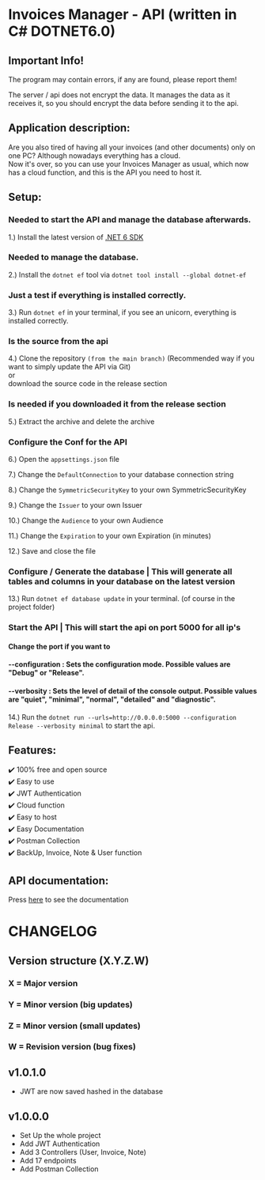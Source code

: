﻿# Invoices Manager - API (written in C#   DOTNET6.0)

## Important Info!
The program may contain errors, if any are found, please report them!  

The server / api does not encrypt the data. 
It manages the data as it receives it, so you should encrypt the data before sending it to the api.

## Application description:
Are you also tired of having all your invoices (and other documents)
only on one PC? Although nowadays everything has a cloud. <br/>
Now it's over, so you can use your Invoices Manager as usual, which now  
has a cloud function, and this is the API you need to host it.

## Setup:
### Needed to start the API and manage the database afterwards.
1.) Install the latest version of [.NET 6 SDK](https://dotnet.microsoft.com/download/dotnet/6.0)

### Needed to manage the database.
2.) Install the `dotnet ef` tool via `dotnet tool install --global dotnet-ef`

### Just a test if everything is installed correctly.
3.) Run `dotnet ef` in your terminal, if you see an unicorn, everything is installed correctly.

### Is the source from the api
4.) Clone the repository `(from the main branch)`  (Recommended way if you want to simply update the API via Git)  
    or  
    download the source code in the release section  
    
### Is needed if you downloaded it from the release section
5.) Extract the archive and delete the archive

### Configure the Conf for the API
6.) Open the `appsettings.json` file

7.) Change the `DefaultConnection` to your database connection string

8.) Change the `SymmetricSecurityKey` to your own SymmetricSecurityKey

9.) Change the `Issuer` to your own Issuer

10.) Change the `Audience` to your own Audience

11.) Change the `Expiration` to your own Expiration (in minutes)  

12.) Save and close the file  

### Configure / Generate the database | This will generate all tables and columns in your database on the latest version
13.) Run `dotnet ef database update` in your terminal. (of course in the project folder)

### Start the API | This will start the api on port 5000 for all ip's
#### Change the port if you want to
#### --configuration <configuration mode>: Sets the configuration mode. Possible values are "Debug" or "Release".
#### --verbosity <level>: Sets the level of detail of the console output. Possible values are "quiet", "minimal", "normal", "detailed" and "diagnostic".
14.) Run the `dotnet run --urls=http://0.0.0.0:5000 --configuration Release --verbosity minimal` to start the api.


## Features:
✔️ 100% free and open source  
✔️ Easy to use  
✔️ JWT Authentication  
✔️ Cloud function  
✔️ Easy to host  
✔️ Easy Documentation  
✔️ Postman Collection  
✔️ BackUp, Invoice, Note & User function  

## API documentation:
Press [here](https://github.com/Invoices-Manager/Invoices-Manager-API/blob/dev_01/Resources/ApiDoc_V01/APIDOC_V01.md) to see the documentation


# CHANGELOG
## Version structure (X.Y.Z.W)
### X = Major version
### Y = Minor version (big updates)
### Z = Minor version (small updates)
### W = Revision version (bug fixes)

## v1.0.1.0
- JWT are now saved hashed in the database

## v1.0.0.0
- Set Up the whole project
- Add JWT Authentication
- Add 3 Controllers (User, Invoice, Note)
- Add 17 endpoints
- Add Postman Collection
